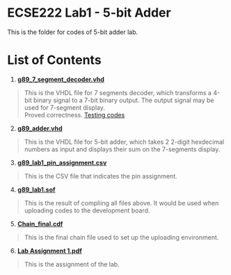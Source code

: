 # ECSE222 Lab1 - 5-bit Adder  
This is the folder for codes of 5-bit adder lab.  

# List of Contents  
1) [__g89_7_segment_decoder.vhd__](https://github.com/Catosine/ECSE222---VHDL/blob/master/Lab1/g89_7_segment_decoder.vhd)  
> This is the VHDL file for 7 segments decoder, which transforms a 4-bit binary signal to a 7-bit binary output. The output signal may be used for 7-segment display.  
> Proved correctness. [Testing codes](https://github.com/Catosine/ECSE222---VHDL/blob/master/Lab1/g89_7_segment_decoder.vht)

2) [__g89_adder.vhd__  ](https://github.com/Catosine/ECSE222---VHDL/blob/master/Lab1/g89_adder.vhd)
> This is the VHDL file for 5-bit adder, which takes 2 2-digit hexdecimal numbers as input and displays their sum on the 7-segments display.  

3) [__g89_lab1_pin_assignment.csv__](https://github.com/Catosine/ECSE222---VHDL/blob/master/Lab1/g89_lab1_pin_assignment.csv)  
> This is the CSV file that indicates the pin assignment.  

4) [__g89_lab1.sof__](https://github.com/Catosine/ECSE222---VHDL/blob/master/Lab1/g89_lab1.sof)  
> This is the result of compliing all files above. It would be used when uploading codes to the development board.  

5) [__Chain_final.cdf__](https://github.com/Catosine/ECSE222---VHDL/blob/master/Lab1/Chain_final.cdf)  
> This is the final chain file used to set up the uploading environment.  

6) [__Lab Assignment 1.pdf__](https://github.com/Catosine/ECSE222---VHDL/blob/master/Lab1/Lab%20Assignment%201.pdf)  
> This is the assignment of the lab.  
